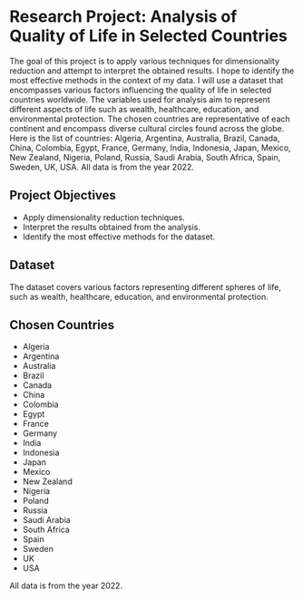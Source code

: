 # Research Project: Analysis of Quality of Life in Selected Countries

The goal of this project is to apply various techniques for dimensionality reduction and attempt to interpret the obtained results. I hope to identify the most effective methods in the context of my data. I will use a dataset that encompasses various factors influencing the quality of life in selected countries worldwide. The variables used for analysis aim to represent different aspects of life such as wealth, healthcare, education, and environmental protection. The chosen countries are representative of each continent and encompass diverse cultural circles found across the globe. Here is the list of countries: Algeria, Argentina, Australia, Brazil, Canada, China, Colombia, Egypt, France, Germany, India, Indonesia, Japan, Mexico, New Zealand, Nigeria, Poland, Russia, Saudi Arabia, South Africa, Spain, Sweden, UK, USA. All data is from the year 2022.

## Project Objectives

- Apply dimensionality reduction techniques.
- Interpret the results obtained from the analysis.
- Identify the most effective methods for the dataset.

## Dataset

The dataset covers various factors representing different spheres of life, such as wealth, healthcare, education, and environmental protection.

## Chosen Countries

- Algeria
- Argentina
- Australia
- Brazil
- Canada
- China
- Colombia
- Egypt
- France
- Germany
- India
- Indonesia
- Japan
- Mexico
- New Zealand
- Nigeria
- Poland
- Russia
- Saudi Arabia
- South Africa
- Spain
- Sweden
- UK
- USA

All data is from the year 2022.
